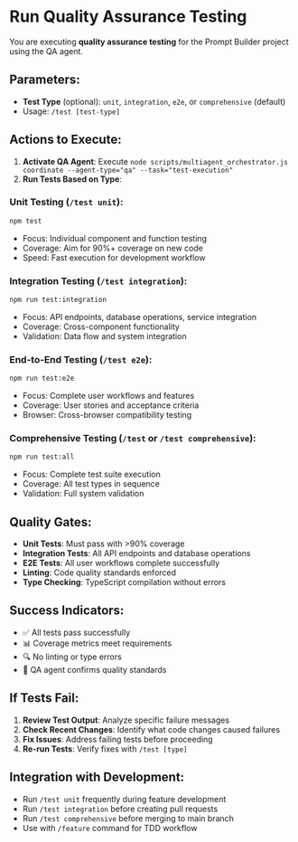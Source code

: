 # Run Quality Assurance Testing

You are executing **quality assurance testing** for the Prompt Builder project using the QA agent.

## Parameters:

- **Test Type** (optional): `unit`, `integration`, `e2e`, or `comprehensive` (default)
- Usage: `/test [test-type]`

## Actions to Execute:

1. **Activate QA Agent**: Execute `node scripts/multiagent_orchestrator.js coordinate --agent-type="qa" --task="test-execution"`
2. **Run Tests Based on Type**:

### Unit Testing (`/test unit`):

```bash
npm test
```

- Focus: Individual component and function testing
- Coverage: Aim for 90%+ coverage on new code
- Speed: Fast execution for development workflow

### Integration Testing (`/test integration`):

```bash
npm run test:integration
```

- Focus: API endpoints, database operations, service integration
- Coverage: Cross-component functionality
- Validation: Data flow and system integration

### End-to-End Testing (`/test e2e`):

```bash
npm run test:e2e
```

- Focus: Complete user workflows and features
- Coverage: User stories and acceptance criteria
- Browser: Cross-browser compatibility testing

### Comprehensive Testing (`/test` or `/test comprehensive`):

```bash
npm run test:all
```

- Focus: Complete test suite execution
- Coverage: All test types in sequence
- Validation: Full system validation

## Quality Gates:

- **Unit Tests**: Must pass with >90% coverage
- **Integration Tests**: All API endpoints and database operations
- **E2E Tests**: All user workflows complete successfully
- **Linting**: Code quality standards enforced
- **Type Checking**: TypeScript compilation without errors

## Success Indicators:

- ✅ All tests pass successfully
- 📊 Coverage metrics meet requirements
- 🔍 No linting or type errors
- 🤖 QA agent confirms quality standards

## If Tests Fail:

1. **Review Test Output**: Analyze specific failure messages
2. **Check Recent Changes**: Identify what code changes caused failures
3. **Fix Issues**: Address failing tests before proceeding
4. **Re-run Tests**: Verify fixes with `/test [type]`

## Integration with Development:

- Run `/test unit` frequently during feature development
- Run `/test integration` before creating pull requests
- Run `/test comprehensive` before merging to main branch
- Use with `/feature` command for TDD workflow
